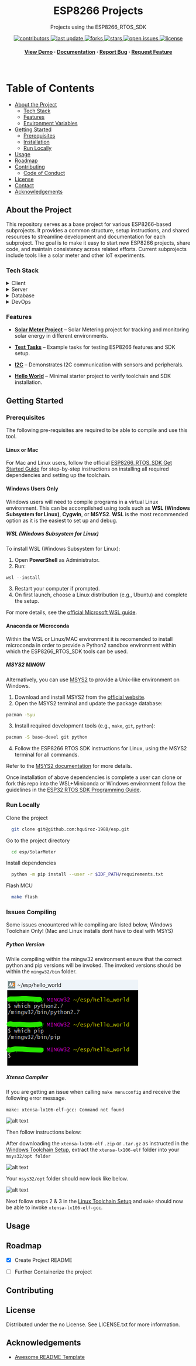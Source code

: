 <div align="center">

<!--
  <img src="assets/logo.png" alt="logo" width="200" height="auto" />

  -->
  <h1>ESP8266 Projects</h1>
  
  <p>
    Projects using the ESP8266_RTOS_SDK
  </p>
  
<!-- Badges -->
<p>
  <a href="https://github.com/Louis3797/awesome-readme-template/graphs/contributors">
    <img src="https://img.shields.io/github/contributors/Louis3797/awesome-readme-template" alt="contributors" />
  </a>
  <a href="">
    <img src="https://img.shields.io/github/last-commit/Louis3797/awesome-readme-template" alt="last update" />
  </a>
  <a href="https://github.com/Louis3797/awesome-readme-template/network/members">
    <img src="https://img.shields.io/github/forks/Louis3797/awesome-readme-template" alt="forks" />
  </a>
  <a href="https://github.com/Louis3797/awesome-readme-template/stargazers">
    <img src="https://img.shields.io/github/stars/Louis3797/awesome-readme-template" alt="stars" />
  </a>
  <a href="https://github.com/Louis3797/awesome-readme-template/issues/">
    <img src="https://img.shields.io/github/issues/Louis3797/awesome-readme-template" alt="open issues" />
  </a>
  <a href="https://github.com/Louis3797/awesome-readme-template/blob/master/LICENSE">
    <img src="https://img.shields.io/github/license/Louis3797/awesome-readme-template.svg" alt="license" />
  </a>
</p>
   
<h4>
    <a href="https://github.com/Louis3797/awesome-readme-template/">View Demo</a>
  <span> · </span>
    <a href="https://github.com/Louis3797/awesome-readme-template">Documentation</a>
  <span> · </span>
    <a href="https://github.com/Louis3797/awesome-readme-template/issues/">Report Bug</a>
  <span> · </span>
    <a href="https://github.com/Louis3797/awesome-readme-template/issues/">Request Feature</a>
  </h4>
</div>

<br />

<!-- Table of Contents -->
# Table of Contents

- [About the Project](#about-the-project)
  * [Tech Stack](#tech-stack)
  * [Features](#features)
  * [Environment Variables](#environment-variables)
- [Getting Started](#getting-started)
  * [Prerequisites](#prerequisites)
  * [Installation](#installation)
  * [Run Locally](#run-locally)
- [Usage](#usage)
- [Roadmap](#roadmap)
- [Contributing](#contributing)
  * [Code of Conduct](#code-of-conduct)
- [License](#license)
- [Contact](#contact)
- [Acknowledgements](#acknowledgements)
  

<!-- About the Project -->
## About the Project

This repository serves as a base project for various ESP8266-based subprojects. It provides a common structure, setup instructions, and shared resources to streamline development and documentation for each subproject. The goal is to make it easy to start new ESP8266 projects, share code, and maintain consistency across related efforts. Current subprojects include tools like a solar meter and other IoT experiments.


<!-- TechStack -->
### Tech Stack

<details>
  <summary>Client</summary>
  <ul>
    <li><a href="https://docs.espressif.com/projects/esp8266-rtos-sdk/en/latest/">ESP8266_RTOS_SDK</a></li>
    <li><a href="https://mqtt.org/">MQTT</a></li>
  </ul>
</details>

<details>
  <summary>Server</summary>
  <ul>
    <li><a href="https://www.raspberrypi.com/">Raspberry Pi OS</a> (or Yocto-based image)</li>
    <li><a href="https://mqtt.org/">MQTT Broker (e.g., Mosquitto)</a></li>
    <li><a href="https://www.python.org/">Python</a></li>
  </ul>
</details>

<details>
<summary>Database</summary>
  <ul>
  <li><a href="https://www.sqlite.org/index.html">SQLite</a></li>
  <li><a href="https://www.mysql.com/">MySQL</a> (or MariaDB)</li>
  <li>Any lightweight database compatible with Raspberry Pi</li>
  </ul>
</details>

<details>
<summary>DevOps</summary>
  <ul>
  <li><a href="https://www.docker.com/">Docker</a></li>
  <li><a href="https://clickup.com/">ClickUp</a> (for project management)</li>
  <li><a href="https://github.com/features/actions">GitHub Actions</a> (CI/CD pipeline)</li>
  <li><a href="https://www.anaconda.com/">Anaconda</a> or <a href="https://github.com/cmmid/conda_micro">Microconda</a> (for Python environment management)</li>
  </ul>
  
</details>

<!-- Features -->
### Features

- **[Solar Meter Project](/solar_panel/)** – Solar Metering project for tracking and monitoring solar energy in different environments.

- **[Test Tasks](/test_tasks/)** – Example tasks for testing ESP8266 features and SDK setup.
- **[I2C](/i2c/)** – Demonstrates I2C communication with sensors and peripherals.
- **[Hello World](/hello_world/)** – Minimal starter project to verify toolchain and SDK installation.


<!-- Getting Started -->
## Getting Started

<!-- Prerequisites -->
### Prerequisites

The following pre-requisites are required to be able to compile and use this tool.

#### Linux or Mac

For Mac and Linux users, follow the official [ESP8266_RTOS_SDK Get Started Guide](https://docs.espressif.com/projects/esp8266-rtos-sdk/en/latest/get-started/index.html#installation-step-by-step) for step-by-step instructions on installing all required dependencies and setting up the toolchain.

#### Windows Users Only

Windows users will need to compile programs in a virtual Linux environment. This can be accomplished using tools such as **WSL (Windows Subsystem for Linux)**, **Cygwin**, or **MSYS2**. **WSL** is the most recommended option as it is the easiest to set up and debug.

##### WSL (Windows Subsystem for Linux)

To install WSL (Windows Subsystem for Linux):

1. Open **PowerShell** as Administrator.
2. Run:  
  ```powershell
  wsl --install
  ```
3. Restart your computer if prompted.
4. On first launch, choose a Linux distribution (e.g., Ubuntu) and complete the setup.

For more details, see the [official Microsoft WSL guide](https://docs.microsoft.com/windows/wsl/install).

#### Anaconda or Microconda <a name="bullet2.1"></a>

Within the WSL or Linux/MAC environment it is recomended to install microconda in order to provide a Python2 sandbox environment within which the ESP8266_RTOS_SDK tools can be used.

##### MSYS2 MINGW

Alternatively, you can use [MSYS2](https://www.msys2.org/) to provide a Unix-like environment on Windows. 

1. Download and install MSYS2 from the [official website](https://www.msys2.org/).
2. Open the MSYS2 terminal and update the package database:
  ```bash
  pacman -Syu
  ```
3. Install required development tools (e.g., `make`, `git`, `python`):
  ```bash
  pacman -S base-devel git python
  ```
4. Follow the ESP8266 RTOS SDK instructions for Linux, using the MSYS2 terminal for all commands.

Refer to the [MSYS2 documentation](https://www.msys2.org/docs/) for more details.

Once installation of above dependencies is complete a user can clone or fork this repo into the WSL+Miniconda or Windows environment follow the guidelines in the [ESP32 RTOS SDK Programming Guide](https://docs.espressif.com/projects/esp8266-rtos-sdk/en/latest/get-started/index.html#). 

<!-- 
#### Docker <a name="bullet2.1"></a>

TODO: need to hash out these instructions -->

<!-- Run Locally -->
### Run Locally

Clone the project

```bash
  git clone git@github.com:hquiroz-1988/esp.git
```

Go to the project directory

```bash
  cd esp/SolarMeter
```

Install dependencies

```bash
  python -m pip install --user -r $IDF_PATH/requirements.txt
```

Flash MCU

```bash
  make flash
```


### Issues Compiling <a name="bullet2.2"></a>

Some issues encountered while compiling are listed below, Windows Toolchain Only! (Mac and Linux installs dont have to deal with MSYS)

##### Python Version <a name="bullet2.2.1"></a>

While compiling within the mingw32 environment ensure that the correct python and pip versions will be invoked. The invoked versions should be within the ```mingw32/bin``` folder.

![alt text](Documents/Images/whichPythonScreenshot.png)


##### Xtensa Compiler <a name="bullet2.2.2"></a>

If you are getting an issue when calling ```make menuconfig``` and receive the following error message.

```make: xtensa-lx106-elf-gcc: Command not found```

![alt text](Documents/Images/xtensa_not_found.png)

Then follow instructions below:

After downloading the ```xtensa-lx106-elf``` ```.zip``` or ```.tar.gz```  as instructed in the [Windows Toolchain Setup](https://docs.espressif.com/projects/esp8266-rtos-sdk/en/latest/get-started/windows-setup.html#download-the-toolchain-for-the-esp8266), extract the ```xtensa-lx106-elf``` folder into your ```msys32/opt folder```

![alt text](Documents/Images/extract.png)
 
 Your ```msys32/opt``` folder should now look like below.

![alt text](Documents/Images/opt.png)

Next follow steps 2 & 3  in the [Linux Toolchain Setup](https://docs.espressif.com/projects/esp8266-rtos-sdk/en/latest/get-started/linux-setup.html#toolchain-setup) and ```make``` should now be able to invoke ```xtensa-lx106-elf-gcc```.


<!-- Usage -->
## Usage


<!-- Use this space to tell a little more about your project and how it can be used. Show additional screenshots, code samples, demos or link to other resources.


```javascript
import Component from 'my-project'

function App() {
  return <Component />
}
``` -->

<!-- Roadmap -->
## Roadmap

* [x] Create Project README
* [ ] Further Containerize the project


<!-- Contributing -->
## Contributing

<a href="https://github.com/Louis3797/awesome-readme-template/graphs/contributors">
</a>

<!-- Code of Conduct
### Code of Conduct

Please read the [Code of Conduct](https://github.com/Louis3797/awesome-readme-template/blob/master/CODE_OF_CONDUCT.md) -->


<!-- License -->
## License

Distributed under the no License. See LICENSE.txt for more information.


<!-- Contact
## Contact

Your Name - [@twitter_handle](https://twitter.com/twitter_handle) - email@email_client.com

Project Link: [https://github.com/Louis3797/awesome-readme-template](https://github.com/Louis3797/awesome-readme-template) -->

<!-- Acknowledgments -->
## Acknowledgements

 - [Awesome README Template](https://github.com/Louis3797/awesome-readme-template)